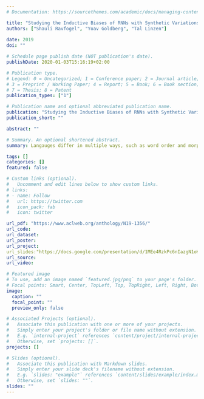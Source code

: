 ```yaml
---
# Documentation: https://sourcethemes.com/academic/docs/managing-content/

title: "Studying the Inductive Biases of RNNs with Synthetic Variations of Natural Languages"
authors: ["Shauli Ravfogel", "Yoav Goldberg", "Tal Linzen"]
               
date: 2019
doi: ""

# Schedule page publish date (NOT publication's date).
publishDate: 2020-01-03T15:16:19+02:00

# Publication type.
# Legend: 0 = Uncategorized; 1 = Conference paper; 2 = Journal article;
# 3 = Preprint / Working Paper; 4 = Report; 5 = Book; 6 = Book section;
# 7 = Thesis; 8 = Patent
publication_types: ["1"]

# Publication name and optional abbreviated publication name.
publication: "Studying the Inductive Biases of RNNs with Synthetic Variations of Natural Languages"
publication_short: ""

abstract: ""

# Summary. An optional shortened abstract.
summary: Langauges differ in multiple ways, such as word order and morphological complexity. We study how does this complexity interact with the ability of neural models to learn the syntax of the lagnauge. 

tags: []
categories: []
featured: false

# Custom links (optional).
#   Uncomment and edit lines below to show custom links.
# links:
# - name: Follow
#   url: https://twitter.com
#   icon_pack: fab
#   icon: twitter

url_pdf: "https://www.aclweb.org/anthology/N19-1356/"
url_code:
url_dataset:
url_poster:
url_project:
url_slides:"https://docs.google.com/presentation/d/1MEe4RzkPc6nIazgN1oKcepP177K2GUCZtXs4tRormBU/edit?usp=sharing"
url_source:
url_video:

# Featured image
# To use, add an image named `featured.jpg/png` to your page's folder.
# Focal points: Smart, Center, TopLeft, Top, TopRight, Left, Right, BottomLeft, Bottom, BottomRight.
image:
  caption: ""
  focal_point: ""
  preview_only: false

# Associated Projects (optional).
#   Associate this publication with one or more of your projects.
#   Simply enter your project's folder or file name without extension.
#   E.g. `internal-project` references `content/project/internal-project/index.md`.
#   Otherwise, set `projects: []`.
projects: []

# Slides (optional).
#   Associate this publication with Markdown slides.
#   Simply enter your slide deck's filename without extension.
#   E.g. `slides: "example"` references `content/slides/example/index.md`.
#   Otherwise, set `slides: ""`.
slides: ""
---
```


